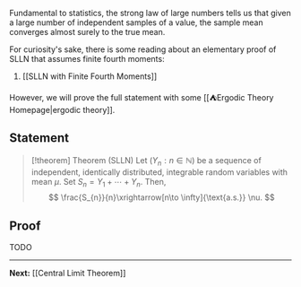 Fundamental to statistics, the strong law of large numbers tells us that given a large number of independent samples of a value, the sample mean converges almost surely to the true mean.

For curiosity's sake, there is some reading about an elementary proof of SLLN that assumes finite fourth moments:

1. [[SLLN with Finite Fourth Moments]]

However, we will prove the full statement with some [[⛺Ergodic Theory Homepage|ergodic theory]].
## Statement

> [!theorem] Theorem (SLLN)
> Let $(Y_{n}:n\in \mathbb{N})$ be a sequence of independent, identically distributed, integrable random variables with mean $\mu$. Set $S_{n}=Y_{1}+\cdots+Y_{n}$. Then,
> $$
> \frac{S_{n}}{n}\xrightarrow[n\to \infty]{\text{a.s.}} \nu.
> $$

## Proof

TODO

---

**Next:** [[Central Limit Theorem]]


